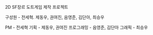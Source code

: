 2D SF장르 도트게임 제작 프로젝트

구성원 - 전세혁. 제동우, 권여진, 음영준, 김단아, 최승우

PM - 전세혁
기획 - 제동우, 권여진
프로그래밍 - 음영준, 김단아
그래픽 - 최승우

